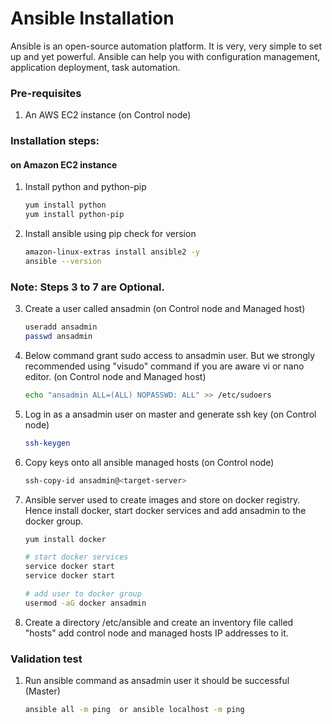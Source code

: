 # Ansible Installation

Ansible is an open-source automation platform. It is very, very simple to set up and yet powerful. Ansible can help you with configuration management, application deployment, task automation.

### Pre-requisites

1. An AWS EC2 instance (on Control node)

### Installation steps:
#### on Amazon EC2 instance

1. Install python and python-pip
   ```sh
   yum install python
   yum install python-pip
   ```
2. Install ansible using pip check for version
    ```sh
    amazon-linux-extras install ansible2 -y
    ansible --version
   ```
### Note: Steps 3 to 7 are Optional.
3. Create a user called ansadmin (on Control node and Managed host)  
   ```sh
   useradd ansadmin
   passwd ansadmin
   ```
4. Below command grant sudo access to ansadmin user. But we strongly recommended using "visudo" command if you are aware vi or nano editor.  (on Control node and Managed host)
   ```sh
   echo "ansadmin ALL=(ALL) NOPASSWD: ALL" >> /etc/sudoers
   ```
   
5. Log in as a ansadmin user on master and generate ssh key (on Control node)
   ```sh 
   ssh-keygen
   ```
6. Copy keys onto all ansible managed hosts (on Control node)
   ```sh 
   ssh-copy-id ansadmin@<target-server>
   ```

7. Ansible server used to create images and store on docker registry. Hence install docker, start docker services and add ansadmin to the docker group. 
   ```sh
   yum install docker
   
   # start docker services 
   service docker start
   service docker start 
   
   # add user to docker group 
   usermod -aG docker ansadmin

   ```
8. Create a directory /etc/ansible and create an inventory file called "hosts" add control node and managed hosts IP addresses to it. 
 
### Validation test

   
1. Run ansible command as ansadmin user it should be successful (Master)
   ```sh 
   ansible all -m ping  or ansible localhost -m ping
   ```
